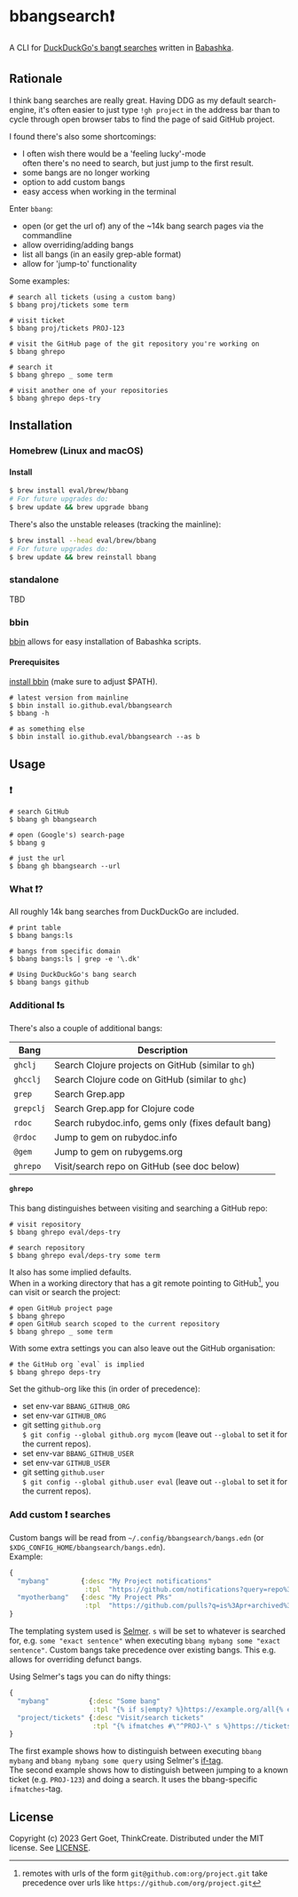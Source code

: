 # bbangsearch❗

A CLI for [DuckDuckGo's bang❗ searches](https://duckduckgo.com/bangs) written in [Babashka](https://babashka.org/).

## Rationale

I think bang searches are really great. Having DDG as my default search-engine, it's often easier to just type `!gh project` in the address bar than to cycle through open browser tabs to find the page of said GitHub project.

I found there's also some shortcomings:
- I often wish there would be a 'feeling lucky'-mode  
  often there's no need to search, but just jump to the first result.
- some bangs are no longer working
- option to add custom bangs
- easy access when working in the terminal

Enter `bbang`:
* open (or get the url of) any of the ~14k bang search pages via the commandline
* allow overriding/adding bangs
* list all bangs (in an easily grep-able format)
* allow for 'jump-to' functionality

Some examples:
```shell
# search all tickets (using a custom bang)
$ bbang proj/tickets some term

# visit ticket
$ bbang proj/tickets PROJ-123

# visit the GitHub page of the git repository you're working on
$ bbang ghrepo

# search it
$ bbang ghrepo _ some term

# visit another one of your repositories
$ bbang ghrepo deps-try
```

## Installation

### Homebrew (Linux and macOS)

#### Install

``` bash
$ brew install eval/brew/bbang
# For future upgrades do:
$ brew update && brew upgrade bbang
```

There's also the unstable releases (tracking the mainline):
``` bash
$ brew install --head eval/brew/bbang
# For future upgrades do:
$ brew update && brew reinstall bbang
```

### standalone

TBD

### bbin

[bbin](https://github.com/babashka/bbin) allows for easy installation of Babashka scripts.

#### Prerequisites

[install bbin](https://github.com/babashka/bbin#installation) (make sure to adjust $PATH).

```shell
# latest version from mainline
$ bbin install io.github.eval/bbangsearch
$ bbang -h

# as something else
$ bbin install io.github.eval/bbangsearch --as b
```

## Usage

### ❗

```shell
# search GitHub
$ bbang gh bbangsearch

# open (Google's) search-page
$ bbang g

# just the url
$ bbang gh bbangsearch --url
```

### What ❗?

All roughly 14k bang searches from DuckDuckGo are included.

```shell
# print table
$ bbang bangs:ls

# bangs from specific domain
$ bbang bangs:ls | grep -e '\.dk'

# Using DuckDuckGo's bang search
$ bbang bangs github
```

### Additional ❗s

There's also a couple of additional bangs:

| Bang  | Description |
| ------------- | ------------- |
| `ghclj`  | Search Clojure projects on GitHub (similar to `gh`)  |
| `ghcclj` | Search Clojure code on GitHub (similar to `ghc`) |
| `grep` | Search Grep.app |
| `grepclj` | Search Grep.app for Clojure code |
| `rdoc` | Search rubydoc.info, gems only (fixes default bang) |
| `@rdoc` | Jump to gem on rubydoc.info |
| `@gem` | Jump to gem on rubygems.org |
| `ghrepo` | Visit/search repo on GitHub (see doc below) |

#### `ghrepo`

This bang distinguishes between visiting and searching a GitHub repo:
```shell
# visit repository
$ bbang ghrepo eval/deps-try

# search repository
$ bbang ghrepo eval/deps-try some term
```

It also has some implied defaults.  
When in a working directory that has a git remote pointing to GitHub[^1], you can visit or search the project:
```shell
# open GitHub project page
$ bbang ghrepo
# open GitHub search scoped to the current repository
$ bbang ghrepo _ some term
```

[^1]: remotes with urls of the form `git@github.com:org/project.git` take precedence over urls like `https://github.com/org/project.git`

With some extra settings you can also leave out the GitHub organisation:
```shell
# the GitHub org `eval` is implied
$ bbang ghrepo deps-try
```

Set the github-org like this (in order of precedence):
* set env-var `BBANG_GITHUB_ORG`
* set env-var `GITHUB_ORG`
* git setting `github.org`  
  `$ git config --global github.org mycom`  (leave out `--global` to set it for the current repos).
* set env-var `BBANG_GITHUB_USER`
* set env-var `GITHUB_USER`
* git setting `github.user`  
  `$ git config --global github.user eval` (leave out `--global` to set it for the current repos).

### Add custom ❗ searches

Custom bangs will be read from `~/.config/bbangsearch/bangs.edn` (or `$XDG_CONFIG_HOME/bbangsearch/bangs.edn`).  
Example:
```clojure
{
  "mybang"        {:desc "My Project notifications"
                   :tpl  "https://github.com/notifications?query=repo%3Aeval%2Fbbangsearch+{{s|urlescape}}"}
  "myotherbang"   {:desc "My Project PRs"
                   :tpl  "https://github.com/pulls?q=is%3Apr+archived%3Afalse+repo%3Aeval%2Fbbangsearch+sort%3Aupdated-desc+is%3Aopen+{{s|urlescape}}"}
}
```

The templating system used is [Selmer](https://github.com/yogthos/Selmer/). `s` will be set to whatever is searched for, e.g. `some "exact sentence"` when executing `bbang mybang some "exact sentence"`.
Custom bangs take precedence over existing bangs. This e.g. allows for overriding defunct bangs.  

Using Selmer's tags you can do nifty things:
```clojure
{
  "mybang"          {:desc "Some bang"
                     :tpl "{% if s|empty? %}https://example.org/all{% else %}https://example.org/search?q={{s|urlescape}}{% endif %}"}
  "project/tickets" {:desc "Visit/search tickets"
                     :tpl "{% ifmatches #\"^PROJ-\" s %}https://tickets.com/show/{{s}}{% else %}https://tickets.com/search?q={{s|urlescape}}{% endifmatches %}"}
}
```
The first example shows how to distinguish between executing `bbang mybang` and `bbang mybang some query` using Selmer's [if-tag](https://github.com/yogthos/Selmer/#if).  
The second example shows how to distinguish between jumping to a known ticket (e.g. `PROJ-123`) and doing a search. It uses the bbang-specific `ifmatches`-tag.

## License

Copyright (c) 2023 Gert Goet, ThinkCreate. Distributed under the MIT license. See [LICENSE](./LICENSE).
